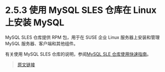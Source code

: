 # 2.5.3 使用 MySQL SLES 仓库在 Linux 上安装 MySQL

MySQL SLES 仓库提供 RPM 包，用于在 SUSE 企业 Linux 服务器上安装和管理 MySQL 服务器、客户端和其他组件。

有关使用 MySQL SLES 仓库的说明，参阅[MySQL SLE 仓库使用快速指南](https://dev.mysql.com/doc/mysql-sles-repo-quick-guide/en/)。

> [原文链接](https://dev.mysql.com/doc/refman/8.0/en/linux-installation-sles-repo.html)
